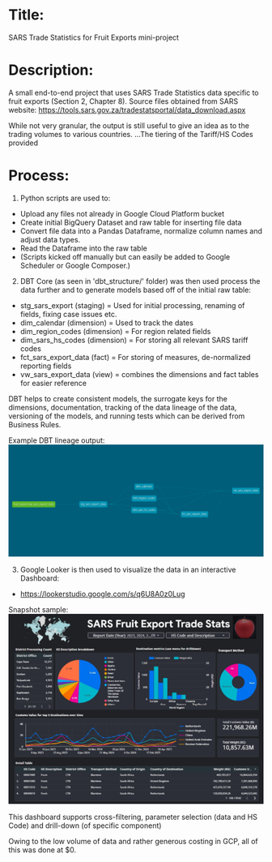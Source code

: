 # Title:
SARS Trade Statistics for Fruit Exports mini-project

# Description:
A small end-to-end project that uses SARS Trade Statistics data specific to fruit exports (Section 2, Chapter 8).
Source files obtained from SARS website: https://tools.sars.gov.za/tradestatsportal/data_download.aspx

While not very granular, the output is still useful to give an idea as to the trading volumes to various countries.
...The tiering of the Tariff/HS Codes provided 

# Process:
1) Python scripts are used to:
- Upload any files not already in Google Cloud Platform bucket
- Create initial BigQuery Dataset and raw table for inserting file data
- Convert file data into a Pandas Dataframe, normalize column names and adjust data types.
- Read the Dataframe into the raw table
- (Scripts kicked off manually but can easily be added to Google Scheduler or Google Composer.)

2) DBT Core (as seen in 'dbt_structure/' folder) was then used process the data further and to generate models based off of the initial raw table:
- stg_sars_export (staging) = Used for initial processing, renaming of fields, fixing case issues etc.
- dim_calendar (dimension) = Used to track the dates
- dim_region_codes (dimension) = For region related fields
- dim_sars_hs_codes (dimension) = For storing all relevant SARS tariff codes
- fct_sars_export_data (fact) = For storing of measures, de-normalized reporting fields
- vw_sars_export_data (view) = combines the dimensions and fact tables for easier reference

DBT helps to create consistent models, the surrogate keys for the dimensions, documentation, tracking of the data lineage of the data, versioning of the models, and running tests which can be derived from Business Rules.

Example DBT lineage output:
![alt text](https://github.com/intrepidza/fruit_export_dashboard/blob/main/assets/dbt-dag.png?raw=true)


3) Google Looker is then used to visualize the data in an interactive Dashboard:
- https://lookerstudio.google.com/s/q6U8A0z0Lug

Snapshot sample:
![alt text](https://github.com/intrepidza/fruit_export_dashboard/blob/main/assets/snapshot.jpg?raw=true)


This dashboard supports cross-filtering, parameter selection (data and HS Code) and drill-down (of specific component)

Owing to the low volume of data and rather generous costing in GCP, all of this was done at $0.

